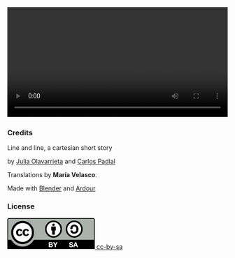 <div class='centered-content'>
  <video class='video' controls loop style='width: 100%; outline: 0;'>
    <source src="videos/linea-y-lineo.webm" type="video/webm">
    <track label="Español" kind="subtitles" srclang="es" src='subtitles/lineaylineo_es.vtt' default>
    <track label="English" kind="subtitles" srclang="en" src='subtitles/lineaylineo_en.vtt'>
    <track label="French" kind="subtitles" srclang="fr" src='subtitles/lineaylineo_fr.vtt'>
  </video>
</div>

### Credits

Line and line, a cartesian short story 

by [Julia Olavarrieta](http://estoyhechountrapo.com/) and [Carlos Padial](http://surreal.asturnazari.com)

Translations by **María Velasco**.

Made with [Blender](https://blender.org) and [Ardour](https://ardour.org/)

### License

<div class='license'>
  <a href="https://creativecommons.org/licenses/by-sa/3.0/es/">
    <img src="imgs/CC-BY-SA_icon.svg.png" alt='cc-by-sa'>
    cc-by-sa
  </a>
</div>

<link rel="stylesheet" type="text/css" href="style.css">